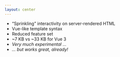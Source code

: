 ```yaml
---
layout: center
---
```


<v-clicks>

* “Sprinkling” interactivity on server-rendered HTML
* Vue-like template syntax
* Reduced feature set
* ~7 KB vs ~33 KB for Vue 3
* _Very much experimental …_
* _… but works great, already!_

</v-clicks>

<!--
* Reduced feature set, amongst others:
  * No virtual DOM
  * No transitions
  * No components
-->

